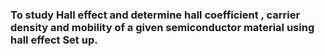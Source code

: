 ### To study Hall effect and determine hall coefficient , carrier density and mobility of a given semiconductor material using hall effect Set up.
